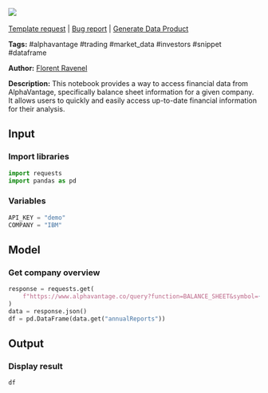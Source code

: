 <a href="https://app.naas.ai/user-redirect/naas/downloader?url=https://raw.githubusercontent.com/jupyter-naas/awesome-notebooks/master/AlphaVantage/AlphaVantage_Get_balance_sheet.ipynb" target="_parent"><img src="https://naasai-public.s3.eu-west-3.amazonaws.com/Open_in_Naas_Lab.svg"/></a><br><br><a href="https://github.com/jupyter-naas/awesome-notebooks/issues/new?assignees=&labels=&template=template-request.md&title=Tool+-+Action+of+the+notebook+">Template request</a> | <a href="https://github.com/jupyter-naas/awesome-notebooks/issues/new?assignees=&labels=bug&template=bug_report.md&title=AlphaVantage+-+Get+balance+sheet:+Error+short+description">Bug report</a> | <a href="https://app.naas.ai/user-redirect/naas/downloader?url=https://raw.githubusercontent.com/jupyter-naas/awesome-notebooks/master/Naas/Naas_Start_data_product.ipynb" target="_parent">Generate Data Product</a>

**Tags:** #alphavantage #trading #market_data #investors #snippet #dataframe

**Author:** [Florent Ravenel](https://www.linkedin.com/in/ACoAABCNSioBW3YZHc2lBHVG0E_TXYWitQkmwog/)

**Description:** This notebook provides a way to access financial data from AlphaVantage, specifically balance sheet information for a given company. It allows users to quickly and easily access up-to-date financial information for their analysis.

## Input

### Import libraries


```python
import requests
import pandas as pd
```

### Variables


```python
API_KEY = "demo"
COMPANY = "IBM"
```

## Model

### Get company overview


```python
response = requests.get(
    f"https://www.alphavantage.co/query?function=BALANCE_SHEET&symbol={COMPANY}&apikey={API_KEY}"
)
data = response.json()
df = pd.DataFrame(data.get("annualReports"))
```

## Output

### Display result


```python
df
```
